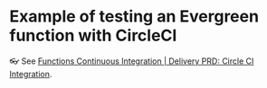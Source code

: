 # Example of testing an Evergreen function with CircleCI

👓 See [Functions Continuous Integration | Delivery PRD: Circle CI Integration](https://salesforce.quip.com/cJASAvjPQV8k#WEBACAAqmIJ).

